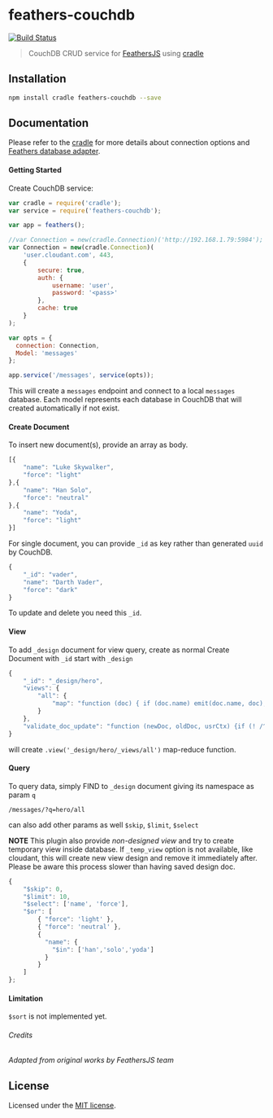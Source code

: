 feathers-couchdb
================

[![Build Status](https://travis-ci.org/lontongcorp/feathers-couchdb.png?branch=master)](https://travis-ci.org/lontongcorp/feathers-couchdb)

> CouchDB CRUD service for [FeathersJS](http://feathersjs.com) using [cradle](https://github.com/flatiron/cradle)


## Installation

```bash
npm install cradle feathers-couchdb --save
```

## Documentation

Please refer to the [cradle](https://github.com/flatiron/cradle) for more details about connection options and [Feathers database adapter](http://docs.feathersjs.com/databases/readme.html).

#### Getting Started

Create CouchDB service:

```js
var cradle = require('cradle');
var service = require('feathers-couchdb');

var app = feathers();

//var Connection = new(cradle.Connection)('http://192.168.1.79:5984');
var Connection = new(cradle.Connection)(
    'user.cloudant.com', 443,
    {
        secure: true,
        auth: {
            username: 'user',
            password: '<pass>'
        },
        cache: true
    }
);

var opts = {
  connection: Connection,
  Model: 'messages'
};

app.service('/messages', service(opts));
```

This will create a `messages` endpoint and connect to a local `messages` database. Each model represents each database in CouchDB that will created automatically if not exist.


#### Create Document

To insert new document(s), provide an array as body.
```js
[{
	"name": "Luke Skywalker",
	"force": "light"
},{
	"name": "Han Solo",
	"force": "neutral"
},{
	"name": "Yoda",
	"force": "light"
}]
```

For single document, you can provide `_id` as key rather than generated `uuid` by CouchDB.

```js
{
    "_id": "vader",
	"name": "Darth Vader",
	"force": "dark"
}
```

To update and delete you need this `_id`.


#### View

To add `_design` document for view query, create as normal Create Document with `_id` start with `_design`

```js
{
    "_id": "_design/hero",
    "views": {
        "all": {
            "map": "function (doc) { if (doc.name) emit(doc.name, doc); }"
        }
    },
    "validate_doc_update": "function (newDoc, oldDoc, usrCtx) {if (! /^(light|dark|neutral)$/.test(newDoc.force)) throw({forbidden: {error: 'invalid value', reason: 'force must be dark, light, or neutral'}})}"
}
```

will create `.view('_design/hero/_views/all')` map-reduce function.


#### Query

To query data, simply FIND to `_design` document giving its namespace as param `q`

```
/messages/?q=hero/all
```

can also add other params as well `$skip`, `$limit`, `$select`

**NOTE** This plugin also provide *non-designed view* and try to create temporary view inside database. If `_temp_view` option is not available, like cloudant, this will create new view design and remove it immediately after.
Please be aware this process slower than having saved design doc.

```js
{
    "$skip": 0,
    "$limit": 10,
    "$select": ['name', 'force'],
    "$or": [
        { "force": 'light' },
        { "force": 'neutral' },
        {
          "name": {
            "$in": ['han','solo','yoda']
          }
        }
    ]
};
```


#### Limitation

`$sort` is not implemented yet.


###### Credits

*Adapted from original works by FeathersJS team*


## License

Licensed under the [MIT license](LICENSE).
